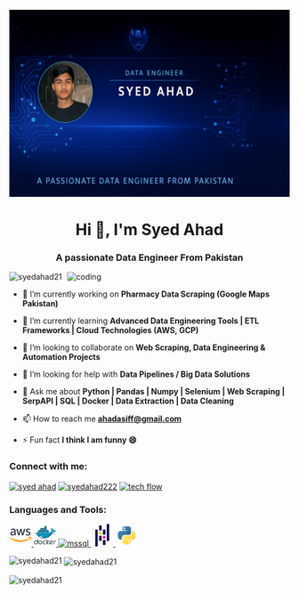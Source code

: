 ![logo](https://github.com/SyedAhad21/SyedAhad21/blob/main/Github%20Banner.png.png)
<h1 align="center">Hi 👋, I'm Syed Ahad</h1>
<h3 align="center">A passionate Data Engineer From Pakistan</h3>

<img align="right" alt="coding" width="400" src="https://camo.githubusercontent.com/4d9f5ecceb711eec6e2018f38a5677dc657c9738d4a65ba3b928c41c0a45b439/68747470733a2f2f6d69726f2e6d656469756d2e636f6d2f6d61782f313336302f302a37513379765349765f7430696f4a2d5a2e676966">

<p align="left"> <img src="https://komarev.com/ghpvc/?username=syedahad21&label=Profile%20views&color=0e75b6&style=flat" alt="syedahad21" /> </p>

- 🔭 I’m currently working on ****Pharmacy Data Scraping (Google Maps Pakistan)****

- 🌱 I’m currently learning **Advanced Data Engineering Tools | ETL Frameworks | Cloud Technologies (AWS, GCP)**

- 👯 I’m looking to collaborate on ****Web Scraping, Data Engineering & Automation Projects****

- 🤝 I’m looking for help with ****Data Pipelines / Big Data Solutions****

- 💬 Ask me about **Python | Pandas | Numpy | Selenium | Web Scraping | SerpAPI | SQL | Docker | Data Extraction | Data Cleaning**

- 📫 How to reach me **ahadasiff@gmail.com**

- ⚡ Fun fact **I think I am funny 😄**

<h3 align="left">Connect with me:</h3>
<p align="left">
<a href="https://linkedin.com/in/syed ahad" target="blank"><img align="center" src="https://raw.githubusercontent.com/rahuldkjain/github-profile-readme-generator/master/src/images/icons/Social/linked-in-alt.svg" alt="syed ahad" height="30" width="40" /></a>
<a href="https://instagram.com/syedahad222" target="blank"><img align="center" src="https://raw.githubusercontent.com/rahuldkjain/github-profile-readme-generator/master/src/images/icons/Social/instagram.svg" alt="syedahad222" height="30" width="40" /></a>
<a href="https://www.youtube.com/c/tech flow" target="blank"><img align="center" src="https://raw.githubusercontent.com/rahuldkjain/github-profile-readme-generator/master/src/images/icons/Social/youtube.svg" alt="tech flow" height="30" width="40" /></a>
</p>

<h3 align="left">Languages and Tools:</h3>
<p align="left"> <a href="https://aws.amazon.com" target="_blank" rel="noreferrer"> <img src="https://raw.githubusercontent.com/devicons/devicon/master/icons/amazonwebservices/amazonwebservices-original-wordmark.svg" alt="aws" width="40" height="40"/> </a> <a href="https://www.docker.com/" target="_blank" rel="noreferrer"> <img src="https://raw.githubusercontent.com/devicons/devicon/master/icons/docker/docker-original-wordmark.svg" alt="docker" width="40" height="40"/> </a> <a href="https://www.microsoft.com/en-us/sql-server" target="_blank" rel="noreferrer"> <img src="https://www.svgrepo.com/show/303229/microsoft-sql-server-logo.svg" alt="mssql" width="40" height="40"/> </a> <a href="https://pandas.pydata.org/" target="_blank" rel="noreferrer"> <img src="https://raw.githubusercontent.com/devicons/devicon/2ae2a900d2f041da66e950e4d48052658d850630/icons/pandas/pandas-original.svg" alt="pandas" width="40" height="40"/> </a> <a href="https://www.python.org" target="_blank" rel="noreferrer"> <img src="https://raw.githubusercontent.com/devicons/devicon/master/icons/python/python-original.svg" alt="python" width="40" height="40"/> </a> </p>

<p><img align="left" src="https://github-readme-stats.vercel.app/api/top-langs?username=syedahad21&show_icons=true&locale=en&layout=compact" alt="syedahad21" /></p>

<p>&nbsp;<img align="center" src="https://github-readme-stats.vercel.app/api?username=syedahad21&show_icons=true&locale=en" alt="syedahad21" /></p>

<p><img align="center" src="https://github-readme-streak-stats.herokuapp.com/?user=syedahad21&" alt="syedahad21"
